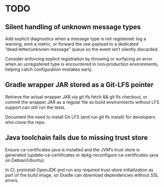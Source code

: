 # TODO

## Silent handling of unknown message types

Add explicit diagnostics when a message type is not registered: log a warning, emit a metric, or forward the raw payload to a dedicated “dead‑letter/unknown message” queue so the event isn’t silently discarded.

Consider enforcing explicit registration by throwing or surfacing an error when an unregistered type is encountered in non‑production environments, helping catch configuration mistakes early.

## Gradle wrapper JAR stored as a Git‑LFS pointer

Retrieve the actual wrapper JAR via git lfs fetch && git lfs checkout, or commit the wrapper JAR as a regular file so build environments without LFS support can still run the tests.

Document the need to install Git LFS (and run git lfs install) for developers who clone the repo.

## Java toolchain fails due to missing trust store

Ensure ca-certificates-java is installed and the JVM’s trust store is generated (update-ca-certificates or dpkg-reconfigure ca-certificates-java on Debian/Ubuntu).

In CI, preinstall OpenJDK and run any required trust-store initialization as part of the build image, so Gradle can download dependencies without SSL errors.